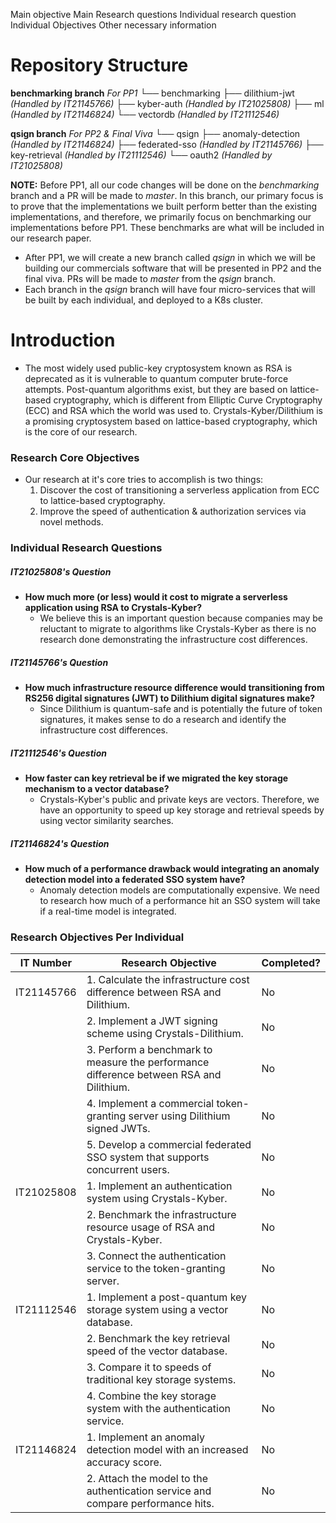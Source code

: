 Main objective
Main Research questions
Individual research question
Individual Objectives
Other necessary information
 
# Repository Structure
**benchmarking branch**     *For PP1*
└── benchmarking
   ├── dilithium-jwt        *(Handled by IT21145766)*
   ├── kyber-auth           *(Handled by IT21025808)*
   ├── ml                   *(Handled by IT21146824)*
   └── vectordb             *(Handled by IT21112546)*

**qsign branch**            *For PP2 & Final Viva*
└── qsign
   ├── anomaly-detection    *(Handled by IT21146824)*
   ├── federated-sso        *(Handled by IT21145766)*
   ├── key-retrieval        *(Handled by IT21112546)*
   └── oauth2               *(Handled by IT21025808)*

**NOTE:** Before PP1, all our code changes will be done on the *benchmarking* branch and a PR will be made to *master*. In this branch, our primary focus is to prove that the implementations we built perform better than the existing implementations, and therefore, we primarily focus on benchmarking our implementations before PP1. These benchmarks are what will be included in our research paper.
+ After PP1, we will create a new branch called *qsign* in which we will be building our commercials software that will be presented in PP2 and the final viva. PRs will be made to *master* from the *qsign* branch.
+ Each branch in the *qsign* branch will have four micro-services that will be built by each individual, and deployed to a K8s cluster.

# Introduction
+ The most widely used public-key cryptosystem known as RSA is deprecated as it is vulnerable to quantum computer brute-force attempts. Post-quantum algorithms exist, but they are based on lattice-based cryptography, which is different from Elliptic Curve Cryptography (ECC) and RSA which the world was used to. Crystals-Kyber/Dilithium is a promising cryptosystem based on lattice-based cryptography, which is the core of our research.

### Research Core Objectives
+ Our research at it's core tries to accomplish is two things:
    1. Discover the cost of transitioning a serverless application from ECC to lattice-based cryptography.
    2. Improve the speed of authentication & authorization services via novel methods.

### Individual Research Questions
##### IT21025808's Question
+ **How much more (or less) would it cost to migrate a serverless application using RSA to Crystals-Kyber?**
    + We believe this is an important question because companies may be reluctant to migrate to algorithms like Crystals-Kyber as there is no research done demonstrating the infrastructure cost differences.

##### IT21145766's Question
+ **How much infrastructure resource difference would transitioning from RS256 digital signatures (JWT) to Dilithium digital signatures make?**
    + Since Dilithium is quantum-safe and is potentially the future of token signatures, it makes sense to do a research and identify the infrastructure cost differences.

##### IT21112546's Question
+ **How faster can key retrieval be if we migrated the key storage mechanism to a vector database?**
    + Crystals-Kyber's public and private keys are vectors. Therefore, we have an opportunity to speed up key storage and retrieval speeds by using vector similarity searches.

##### IT21146824's Question
+ **How much of a performance drawback would integrating an anomaly detection model into a federated SSO system have?**
    + Anomaly detection models are computationally expensive. We need to research how much of a performance hit an SSO system will take if a real-time model is integrated.

### Research Objectives Per Individual

| IT Number  | Research Objective | Completed? |
|------------|--------------------|------------|
| IT21145766 | 1. Calculate the infrastructure cost difference between RSA and Dilithium. | No |
|            | 2. Implement a JWT signing scheme using Crystals-Dilithium. | No |
|            | 3. Perform a benchmark to measure the performance difference between RSA and Dilithium. | No |
|            | 4. Implement a commercial token-granting server using Dilithium signed JWTs. | No |
|            | 5. Develop a commercial federated SSO system that supports concurrent users. | No |
| IT21025808 | 1. Implement an authentication system using Crystals-Kyber. | No |
|            | 2. Benchmark the infrastructure resource usage of RSA and Crystals-Kyber. | No |
|            | 3. Connect the authentication service to the token-granting server. | No |
| IT21112546 | 1. Implement a post-quantum key storage system using a vector database. | No |
|            | 2. Benchmark the key retrieval speed of the vector database. | No |
|            | 3. Compare it to speeds of traditional key storage systems. | No |
|            | 4. Combine the key storage system with the authentication service. | No |
| IT21146824 | 1. Implement an anomaly detection model with an increased accuracy score. | No |
|            | 2. Attach the model to the authentication service and compare performance hits. | No |
